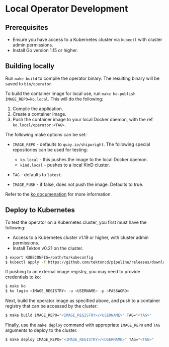 # Local Operator Development

## Prerequisites

* Ensure you have access to a Kubernetes cluster via `kubectl` with cluster admin permissions.
* Install Go version 1.15 or higher.

## Building locally

Run `make build` to compile the operator binary.
The resulting binary will be saved to `bin/operator`.

To build the container image for local use, run `make ko-publish IMAGE_REPO=ko.local`.
This will do the following:

1. Compile the application.
2. Create a container image.
3. Push the container image to your local Docker daemon, with the ref `ko.local/operator:<TAG>`.

The following make options can be set:

* `IMAGE_REPO` - defaults to `quay.io/shipwright`.
  The following special repositories can be used for testing:

  * `ko.local` - this pushes the image to the local Docker daemon.
  * `kind.local` - pushes to a local KinD cluster.

* `TAG` - defaults to `latest`.
* `IMAGE_PUSH` - if false, does not push the image. Defaults to true.

Refer to the [ko documenation](https://github.com/google/ko#local-publishing-options) for more information.

## Deploy to Kubernetes

To test the operator on a Kubernetes cluster, you first must have the following:

* Access to a Kubernetes cluster v1.19 or higher, with cluster admin permissions.
* Install Tekton v0.21 on the cluster.

```bash
$ export KUBECONFIG=/path/to/kubeconfig
$ kubectl apply -f https://github.com/tektoncd/pipeline/releases/download/v0.21.0/release.notags.yaml
```

If pushing to an external image registry, you may need to provide credentials to ko:

```bash
$ make ko
$ ko login <IMAGE_REGISTRY> -u <USERNAME> -p <PASSWORD>
```

Next, build the operator image as specified above, and push to a container registry that can be accessed by the cluster:

```bash
$ make build IMAGE_REPO="<IMAGE_REGISTRY>/<USERNAME>" TAG="<TAG>"
```

Finally, use the `make deploy` command with appropriate `IMAGE_REPO` and `TAG` arguments to deploy to the cluster.

```bash
$ make deploy IMAGE_REPO="<IMAGE_REGISTRY>/<USERNAME>" TAG="<TAG>"
```
